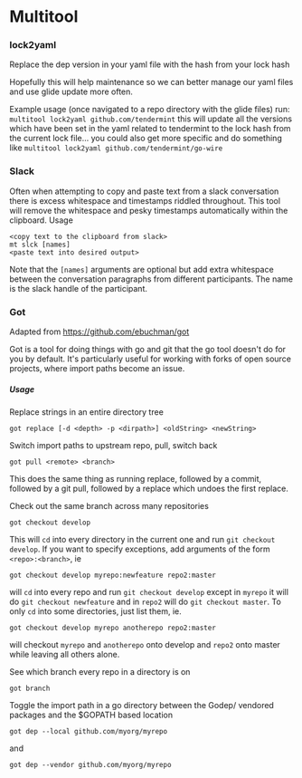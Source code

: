 # Multitool

### lock2yaml

Replace the dep version in your yaml file with the hash from your lock hash

Hopefully this will help maintenance so we can better manage our yaml files and
use glide update more often. 

Example usage (once navigated to a repo directory with the glide files) run:
`multitool lock2yaml github.com/tendermint` this will update all the versions
which have been set in the yaml  related to tendermint to the lock hash from
the current lock file... you could also get more specific and do something like
`multitool lock2yaml github.com/tendermint/go-wire`

### Slack

Often when attempting to copy and paste text from a slack conversation there is 
excess whitespace and timestamps riddled throughout. This tool will remove the whitespace
and pesky timestamps automatically within the clipboard. Usage

```
<copy text to the clipboard from slack>
mt slck [names]
<paste text into desired output>
```

Note that the `[names]` arguments are optional but add extra whitespace between the 
conversation paragraphs from different participants. The name is the slack handle of
the participant. 

### Got

Adapted from https://github.com/ebuchman/got

Got is a tool for doing things with go and git that the go tool doesn't do for you by default. It's particularly useful for working with 
forks of open source projects, where import paths become an issue.

##### Usage
Replace strings in an entire directory tree
```
got replace [-d <depth> -p <dirpath>] <oldString> <newString>
```
Switch import paths to upstream repo, pull, switch back
```
got pull <remote> <branch>
```
This does the same thing as running replace, followed by a commit, followed by a git pull, followed by a replace which undoes the first replace.

Check out the same branch across many repositories
```
got checkout develop
```
This will `cd` into every directory in the current one and run `git checkout develop`. If you want to specify exceptions, add arguments of the form `<repo>:<branch>`, ie
```
got checkout develop myrepo:newfeature repo2:master
```
will `cd` into every repo and run `git checkout develop` except in `myrepo` it will do `git checkout newfeature` and in `repo2` will do `git checkout master`. To only `cd` into some directories, just list them, ie. 
```
got checkout develop myrepo anotherepo repo2:master
```
will checkout `myrepo` and `anotherepo` onto develop and `repo2` onto master while leaving all others alone.

See which branch every repo in a directory is on 
```
got branch
```
Toggle the import path in a go directory between the Godep/ vendored packages and the $GOPATH based location

```
got dep --local github.com/myorg/myrepo
```
and 
```
got dep --vendor github.com/myorg/myrepo
```

